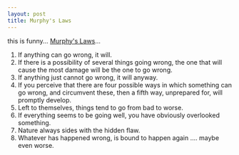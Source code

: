 ```yaml
---
layout: post
title: Murphy's Laws
---
```


this is funny... [Murphy's Laws](http://en.wikipedia.org/wiki/Murphy's_law)...

1. If anything can go wrong, it will.
2. If there is a possibility of several things going wrong, the one that will cause the most damage will be the one to go wrong.
3. If anything just cannot go wrong, it will anyway.
4. If you perceive that there are four possible ways in which something can go wrong, and circumvent these, then a fifth way, unprepared for, will promptly develop.
5. Left to themselves, things tend to go from bad to worse.
6. If everything seems to be going well, you have obviously overlooked something.
7. Nature always sides with the hidden flaw.
8. Whatever has happened wrong, is bound to happen again .... maybe even worse.
